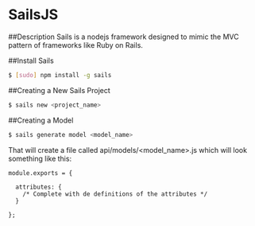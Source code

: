 # SailsJS

##Description
Sails is a nodejs framework designed to mimic the MVC pattern of frameworks like Ruby on Rails.

##Install Sails

```sh
$ [sudo] npm install -g sails 
```

##Creating a New Sails Project

```sh
$ sails new <project_name>
```

##Creating a Model

```sh
$ sails generate model <model_name>
```
That will create a file called api/models/<model_name>.js which will look something like this:

```node
module.exports = {

  attributes: {
    /* Complete with de definitions of the attributes */
  }

};
```